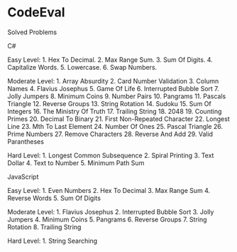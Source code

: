 # CodeEval

Solved Problems 

C#

  Easy Level:
    1.  Hex To Decimal.
    2.  Max Range Sum.
    3.  Sum Of Digits.
    4.  Capitalize Words.
    5.  Lowercase.
    6.  Swap Numbers.
    
  Moderate Level:
    1.  Array Absurdity
    2.  Card Number Validation
    3.  Column Names
    4.  Flavius Josephus
    5.  Game Of Life
    6.  Interrupted Bubble Sort
    7.  Jolly Jumpers
    8.  Minimum Coins
    9.  Number Pairs
    10. Pangrams
    11. Pascals Triangle
    12. Reverse Groups
    13. String Rotation
    14. Sudoku
    15. Sum Of Integers
    16. The Ministry Of Truth
    17. Trailing String
    18. 2048
    19. Counting Primes
    20. Decimal To Binary
    21. First Non-Repeated Character
    22. Longest Line
    23. Mth To Last Element
    24. Number Of Ones
    25. Pascal Triangle
    26. Prime Numbers
    27. Remove Characters
    28. Reverse And Add
    29. Valid Parantheses
    
  Hard Level:
    1.  Longest Common Subsequence
    2.  Spiral Printing
    3.  Text Dollar
    4.  Text to Number
	5.  Minimum Path Sum

JavaScript

  Easy Level:
    1.  Even Numbers
    2.  Hex To Decimal
    3.  Max Range Sum
    4.  Reverse Words
    5.  Sum Of  Digits
    
  Moderate Level:
    1.  Flavius Josephus
    2.  Interrupted Bubble Sort
    3.  Jolly Jumpers
    4.  Minimum Coins
    5.  Pangrams
    6.  Reverse Groups
    7.  String Rotation
    8.  Trailing String
    
  Hard Level:
    1.  String Searching